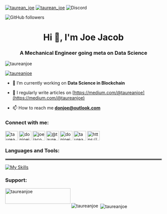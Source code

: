 <p align="left"> <a href="https://twitter.com/taurean_joe" target="blank"><img src="https://img.shields.io/twitter/follow/taurean_joe?logo=twitter&style=for-the-badge" alt="taurean_joe" /></a> 
<a href="https://www.linkedin.com/in/donjoejacob/" target="blank"><img src="https://img.shields.io/badge/LinkedIn-0077B5?style=for-the-badge&logo=linkedin&logoColor=white" alt="taurean_joe" /></a>
<img alt="Discord" src="https://img.shields.io/discord/712707649828945921?color=red&label=Join%20Discord%20Community&logo=discord&style=for-the-badge"></p>

![GitHub followers](https://img.shields.io/github/followers/taureanjoe?label=Follow&logo=github&style=for-the-badge)

<h1 align="center">Hi 👋, I'm Joe Jacob</h1>
<h3 align="center">A Mechanical Engineer going meta on Data Science</h3>

<p align="left"> <img src="https://komarev.com/ghpvc/?username=taureanjoe&label=Profile%20views&color=0e75b6&style=flat" alt="taureanjoe" /> </p>

<p align="left"> <a href="https://github.com/ryo-ma/github-profile-trophy"><img src="https://github-profile-trophy.vercel.app/?username=taureanjoe" alt="taureanjoe" /></a> </p>



- 🔭 I’m currently working on **Data Science in Blockchain**

- 📝 I regularly write articles on [https://medium.com/@taureanjoe](https://medium.com/@taureanjoe)

- 📫 How to reach me **donjoe@outlook.com**

<h3 align="left">Connect with me:</h3>
<p align="left">
<a href="https://twitter.com/taurean_joe" target="blank"><img align="center" src="https://raw.githubusercontent.com/rahuldkjain/github-profile-readme-generator/master/src/images/icons/Social/twitter.svg" alt="taurean_joe" height="30" width="40" /></a>
<a href="https://linkedin.com/in/donjoejacob" target="blank"><img align="center" src="https://raw.githubusercontent.com/rahuldkjain/github-profile-readme-generator/master/src/images/icons/Social/linked-in-alt.svg" alt="donjoejacob" height="30" width="40" /></a>
<a href="https://kaggle.com/joejacob94" target="blank"><img align="center" src="https://raw.githubusercontent.com/rahuldkjain/github-profile-readme-generator/master/src/images/icons/Social/kaggle.svg" alt="joejacob94" height="30" width="40" /></a>
<a href="https://medium.com/@taureanjoe" target="blank"><img align="center" src="https://raw.githubusercontent.com/rahuldkjain/github-profile-readme-generator/master/src/images/icons/Social/medium.svg" alt="@taureanjoe" height="30" width="40" /></a>
<a href="https://www.hackerrank.com/donjoejacob" target="blank"><img align="center" src="https://raw.githubusercontent.com/rahuldkjain/github-profile-readme-generator/master/src/images/icons/Social/hackerrank.svg" alt="donjoejacob" height="30" width="40" /></a>
<a href="https://www.leetcode.com/taureanjoe" target="blank"><img align="center" src="https://raw.githubusercontent.com/rahuldkjain/github-profile-readme-generator/master/src/images/icons/Social/leet-code.svg" alt="taureanjoe" height="30" width="40" /></a>
<a href="https://discord.gg/https://discord.gg/xDrRDTsZTw" target="blank"><img align="center" src="https://raw.githubusercontent.com/rahuldkjain/github-profile-readme-generator/master/src/images/icons/Social/discord.svg" alt="https://discord.gg/xDrRDTsZTw" height="30" width="40" /></a>
</p>

<h3 align="left">Languages and Tools:</h3>
<hr style="border:2px solid gray">

[![My Skills](https://skillicons.dev/icons?i=aws,pytorch,tensorflow,py,php,mysql,matlab,latex,linux,powershell,ai,html,heroku,git,flask,figma,discord,css,autocad,flutter&perline=3)](https://skillicons.dev)

<h3 align="left">Support:</h3>
<p><a href="https://www.buymeacoffee.com/taureanjoe"> <img align="left" src="https://cdn.buymeacoffee.com/buttons/v2/default-yellow.png" height="50" width="210" alt="taureanjoe" /></a></p><br><br>

<p><img align="left" src="https://github-readme-stats.vercel.app/api/top-langs?username=taureanjoe&show_icons=true&locale=en&layout=compact" alt="taureanjoe" /></p>

<p>&nbsp;<img align="center" src="https://github-readme-stats.vercel.app/api?username=taureanjoe&show_icons=true&locale=en" alt="taureanjoe" /></p>
